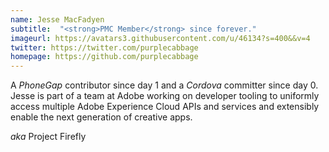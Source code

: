 ```yaml
---
name: Jesse MacFadyen
subtitle:  "<strong>PMC Member</strong> since forever."
imageurl: https://avatars3.githubusercontent.com/u/46134?s=400&&v=4
twitter: https://twitter.com/purplecabbage
homepage: https://github.com/purplecabbage
---
```


A _PhoneGap_ contributor since day 1 and a _Cordova_ committer since day 0.  Jesse is part of a team at Adobe working on developer tooling to uniformly access multiple Adobe Experience Cloud APIs and services and extensibly enable the next generation of creative apps.

_aka_ Project Firefly

